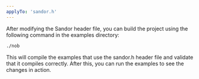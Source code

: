 ```yaml
---
applyTo: 'sandor.h'
---
```

After modifying the Sandor header file, you can build the project using the following command in the examples directory:

```bash
./nob
```
This will compile the examples that use the sandor.h header file and validate that it compiles correctly.
After this, you can run the examples to see the changes in action.